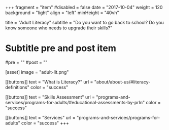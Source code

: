 +++
fragment = "item"
#disabled = false
date = "2017-10-04"
weight = 120
background = "light"
align = "left"
minHeight = "40vh"

title = "Adult Literacy"
subtitle = "Do you want to go back to school? Do you know someone who needs to upgrade their skills?"

# Subtitle pre and post item
#pre = ""
#post = ""

[asset]
  image = "adult-lit.png"

[[buttons]]
  text = "What is Literacy?"
  url = "about/about-us/#literacy-definitions"
  color = "success"
  
[[buttons]]
  text = "Skills Assessment"
  url = "programs-and-services/programs-for-adults/#educational-assessments-by-prln"
  color = "success"

[[buttons]]
  text = "Services"
  url = "programs-and-services/programs-for-adults"
  color = "success"
+++

